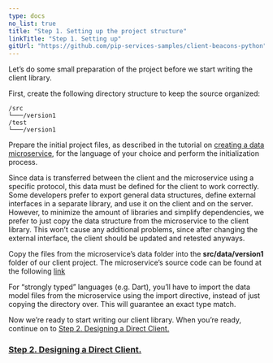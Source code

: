 ```yaml
---
type: docs
no_list: true
title: "Step 1. Setting up the project structure"
linkTitle: "Step 1. Setting up" 
gitUrl: "https://github.com/pip-services-samples/client-beacons-python"
---
```


Let’s do some small preparation of the project before we start writing the client library.

First, create the following directory structure to keep the source organized:

```
/src
└───/version1
/test
└───/version1

```

Prepare the initial project files, as described in the tutorial on [creating a data microservice](../../data_microservice), for the language of your choice and perform the initialization process.


Since data is transferred between the client and the microservice using a specific protocol, this data must be defined for the client to work correctly. Some developers prefer to export general data structures, define external interfaces in a separate library, and use it on the client and on the server. However, to minimize the amount of libraries and simplify dependencies, we prefer to just copy the data structure from the microservice to the client library. This won’t cause any additional problems, since after changing the external interface, the client should be updated and retested anyways. 


Copy the files from the microservice’s data folder into the **src/data/version1** folder of our client project. The microservice’s source code can be found at the following [link](https://github.com/pip-services-samples/service-beacons-python/tree/master/src/data/version1)

For “strongly typed” languages (e.g. Dart), you’ll have to import the data model files from the microservice using the import directive, instead of just copying the directory over. This will guarantee an exact type match.

Now we’re ready to start writing our client library. When you’re ready, continue on to [Step 2. Designing a Direct Client.](../step2)

<span class="hide-title-link">

### [Step 2. Designing a Direct Client.](../step2)

</span>